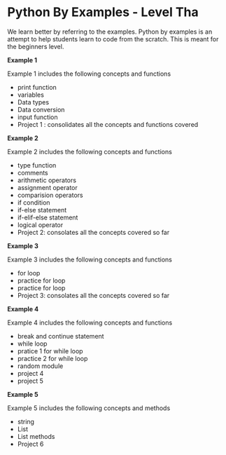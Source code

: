 # Python By Examples - Level Tha
We learn better by referring to the examples. Python by examples is an attempt to help students learn to code from the scratch. This is meant for the beginners level.

**Example 1**

Example 1 includes the following concepts and functions
  - print function
  - variables
  - Data types
  - Data conversion
  - input function
  - Project 1 : consolidates all the concepts and functions covered
 
 **Example 2**

Example 2 includes the following concepts and functions
  - type function
  - comments
  - arithmetic operators
  - assignment operator
  - comparision operators
  - if condition
  - if-else statement
  - if-elif-else statement
  - logical operator
  - Project 2: consolates all the concepts covered so far
  
**Example 3**

Example 3 includes the following concepts and functions
  - for loop
  - practice for loop
  - practice for loop
  - Project 3: consolates all the concepts covered so far

**Example 4**

Example 4 includes the following concepts and functions
  - break and continue statement
  - while loop
  - pratice 1 for while loop
  - practice 2 for while loop
  - random module
  - project 4
  - project 5

**Example 5**

Example 5 includes the following concepts and methods
  - string
  - List
  - List methods
  - Project 6
